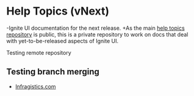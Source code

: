 ﻿# Help Topics (vNext)
-Ignite UI documentation for the next release.		+As the main [help topics repository](https://github.com/IgniteUI/help-topics) is public, this is a private repository to work on docs that deal with yet-to-be-released aspects of Ignite UI.

Testing remote repository 

## Testing branch merging

- [Infragistics.com](http://www.infragistics.com)